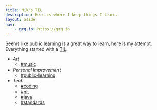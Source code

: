 ```yaml
---
title: Mik's TIL
description: Here is where I keep things I learn.
layout: aside
nav:
    - grg.io: https://grg.io
---
```


Seems like [public learning](/?tag=public-learning) is a great way to learn, here is my attempt. Everything started with a  [TIL](/2021-05-03-til).

- *Art*
  - [#music](/?tag=music)
- *Personal Improvement*
  - [#public-learning](/?tag=public-learning)
- *Tech*
  - [#coding](/?tag=coding)
  - [#git](/?tag=git)
  - [#java](/?tag=java)
  - [#standards](/?tag=standards)
